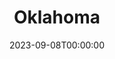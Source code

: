 ---
title: Oklahoma
date: 2023-09-08T00:00:00
opening_date: 1965-07-15
closing_date: 1965-07-30
layout: productions
program:
Theatre: Theatre Jacksonville
Venue: Little Theatre
cast:
- Aunt Eller: Lois Lee Stewart
- Curly: John Durrett
- Laurey: Nita James
- Ike Skidmore: Gil Gimbel
- Fred: Harry Hodge
- Slim: Bob Starr
- Will Parker: Ken Fallin
- Jud Fry: Paul Galloway
- Ado Annie Carnes: Lynn Arizzi
- Ali Hakim: Marshall Grauer
- Gertie Cummings: Claudia Grauer
- Ellen: Kay Bailey
- Faye: Randy Fry
- Virginia: Terry Tucker
- Vivienne: Pat Sousa
- Kate: Judy Pryor
- Sylvie: Mickey Smith
- Andrew Carnes: Bill Stathius
- Cord Elam: Eddie Dyal
- Jess: Tom Banston
- Mike: Conrad Peterson
- Solo Dancer:
  - Frank Spolar
  - Loretta Dingman
- Corps de Ballet:
  - Mary Ellen Grizzard
  - Delia Sweat
  - Holly Fulford
  - Claudia Gardner
  - Gil Gimbel
  - Eddie Dyal
  - Conrad Peterson
  - Fernando Velandia
crew:
- Director: George Ballis
- Production Designer: Larry Riddle
- Choreographer: Frank Spolar
- Musical Conductor: Al Sturchio
- Stage Manager: Philip Meunier
- Assistant Stage Manager:
  - Carolyn Courreges
  - Thelma Baker
- Costumes:
  - Gwen Nearhoof
  - Carolyn Stecher
  - Gwyda Agnew
  - Barbara Michelson
  - Mickey Fry
  - Debbie Krobalski
- Properties:
  - Carolyn Stecher
  - Gladys Dale
  - Ellen Black
  - Wenonah Wells
- Make-up:
  - Marcy Massaniso
  - Robert Smith
  - Alice Dill
  - Debbie Krobalski
- Lighting:
  - Dave Kent
  - Peggy Miller
  - Krissy Severson
- Scenery:
  - Alan Gilletter
  - Don Cool
  - Harold Nearhoof
  - Charles Vance
  - Gladys Dale
  - Robert Agnew
  - Maria Alarcon
  - Paul Galloway
  - Marcy Massaniso
  - Krissy Severson
- Grip:
  - Harold Nearhoof
  - Dan Cool
  - Bill Aust
  - Maria Alarcon
- Flyman:
  - Alan Gilletter
  - Charles Vance
  - Elliot Baker
orchestra:
- Orchestra:
  - Roger Lynn
  - Joe Bragg
  - Milt Gaskin
  - Steve Ogilvie
  - Bob Walker
  - Paul Cherry
  - Bob Toney
  - Don Thompson
  - Bill Pape
  - Ken Jones
---